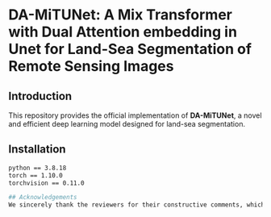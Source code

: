 # DA-MiTUNet: A Mix Transformer with Dual Attention embedding in Unet for Land-Sea Segmentation of Remote Sensing Images

## Introduction
This repository provides the official implementation of **DA-MiTUNet**, a novel and efficient deep learning model designed for land-sea segmentation.

## Installation
```bash
python == 3.8.18  
torch == 1.10.0  
torchvision == 0.11.0  

## Acknowledgements
We sincerely thank the reviewers for their constructive comments, which motivated us to make this code publicly available to the coastal remote sensing community.
